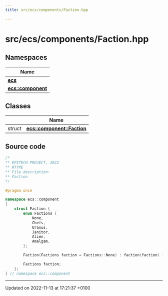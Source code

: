 ```yaml
---
title: src/ecs/components/Faction.hpp

---
```


# src/ecs/components/Faction.hpp



## Namespaces

| Name           |
| -------------- |
| **[ecs](Namespaces/namespaceecs.md)**  |
| **[ecs::component](Namespaces/namespaceecs_1_1component.md)**  |

## Classes

|                | Name           |
| -------------- | -------------- |
| struct | **[ecs::component::Faction](Classes/structecs_1_1component_1_1_faction.md)**  |




## Source code

```cpp
/*
** EPITECH PROJECT, 2022
** RTYPE
** File description:
** Faction
*/

#pragma once

namespace ecs::component
{
    struct Faction {
        enum Factions {
            None,
            Chefs,
            Uranus,
            Janitor,
            Alien,
            Amalgam,
        };

        Faction(Factions faction = Factions::None) : faction(faction) {}

        Factions faction;
    };
} // namespace ecs::component
```


-------------------------------

Updated on 2022-11-13 at 17:21:37 +0100
